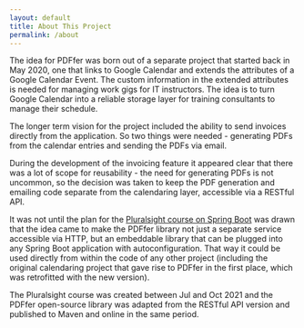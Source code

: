 ```yaml
---
layout: default
title: About This Project
permalink: /about
---
```

The idea for PDFfer was born out of a separate project that started back in May 2020, one that links to Google Calendar 
and extends the attributes of a Google Calendar Event. The custom information in the extended attributes is needed for 
managing work gigs for IT instructors. The idea is to turn Google Calendar into a reliable storage layer for training 
consultants to manage their schedule.

The longer term vision for the project included the ability to send invoices directly from the application. So two things
were needed - generating PDFs from the calendar entries and sending the PDFs via email.

During the development of the invoicing feature it appeared clear that there was a lot of scope for reusability - 
the need for generating PDFs is not uncommon, so the decision was taken to keep the PDF generation and emailing code 
separate from the calendaring layer, accessible via a RESTful API.

It was not until the plan for the 
[Pluralsight course on Spring Boot](https://app.pluralsight.com/library/courses/spring-boot-development-configuration-deployment/)
was drawn that the idea came to make the PDFfer library not just a separate service accessible via HTTP, but an embeddable 
library that can be plugged into any Spring Boot application with autoconfiguration. That way
it could be used directly from within the code of any other project (including the original calendaring project that 
gave rise to PDFfer in the first place, which was retrofitted with the new version).

The Pluralsight course was created between Jul and Oct 2021 and the PDFfer open-source library was adapted from the
RESTful API version and published to Maven and online in the same period. 